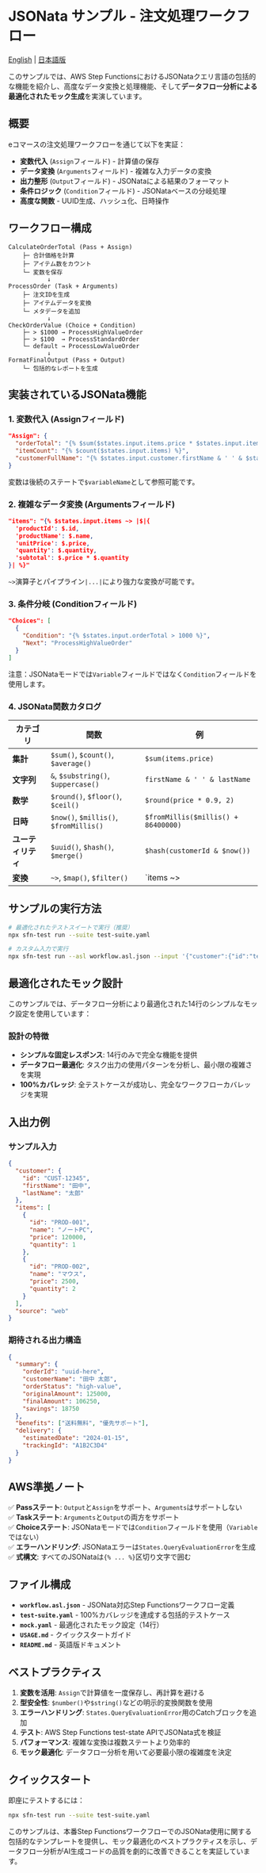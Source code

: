 # JSONata サンプル - 注文処理ワークフロー

[English](README.md) | [日本語版](#jsonata-サンプル---注文処理ワークフロー)

このサンプルでは、AWS Step FunctionsにおけるJSONataクエリ言語の包括的な機能を紹介し、高度なデータ変換と処理機能、そして**データフロー分析による最適化されたモック生成**を実演しています。

## 概要

eコマースの注文処理ワークフローを通じて以下を実証：
- **変数代入** (`Assign`フィールド) - 計算値の保存
- **データ変換** (`Arguments`フィールド) - 複雑な入力データの変換  
- **出力整形** (`Output`フィールド) - JSONataによる結果のフォーマット
- **条件ロジック** (`Condition`フィールド) - JSONataベースの分岐処理
- **高度な関数** - UUID生成、ハッシュ化、日時操作

## ワークフロー構成

```
CalculateOrderTotal (Pass + Assign)
    ├─ 合計価格を計算
    ├─ アイテム数をカウント
    └─ 変数を保存
           ↓
ProcessOrder (Task + Arguments)
    ├─ 注文IDを生成
    ├─ アイテムデータを変換
    └─ メタデータを追加
           ↓
CheckOrderValue (Choice + Condition)
    ├─ > $1000 → ProcessHighValueOrder
    ├─ > $100  → ProcessStandardOrder
    └─ default → ProcessLowValueOrder
           ↓
FormatFinalOutput (Pass + Output)
    └─ 包括的なレポートを生成
```

## 実装されているJSONata機能

### 1. 変数代入 (Assignフィールド)
```json
"Assign": {
  "orderTotal": "{% $sum($states.input.items.price * $states.input.items.quantity) %}",
  "itemCount": "{% $count($states.input.items) %}",
  "customerFullName": "{% $states.input.customer.firstName & ' ' & $states.input.customer.lastName %}"
}
```
変数は後続のステートで`$variableName`として参照可能です。

### 2. 複雑なデータ変換 (Argumentsフィールド)
```json
"items": "{% $states.input.items ~> |$|{
  'productId': $.id,
  'productName': $.name,
  'unitPrice': $.price,
  'quantity': $.quantity,
  'subtotal': $.price * $.quantity
}| %}"
```
`~>`演算子とパイプライン`|...|`により強力な変換が可能です。

### 3. 条件分岐 (Conditionフィールド)
```json
"Choices": [
  {
    "Condition": "{% $states.input.orderTotal > 1000 %}",
    "Next": "ProcessHighValueOrder"
  }
]
```
注意：JSONataモードでは`Variable`フィールドではなく`Condition`フィールドを使用します。

### 4. JSONata関数カタログ

| カテゴリ | 関数 | 例 |
|----------|------|-------|
| **集計** | `$sum()`, `$count()`, `$average()` | `$sum(items.price)` |
| **文字列** | `&`, `$substring()`, `$uppercase()` | `firstName & ' ' & lastName` |
| **数学** | `$round()`, `$floor()`, `$ceil()` | `$round(price * 0.9, 2)` |
| **日時** | `$now()`, `$millis()`, `$fromMillis()` | `$fromMillis($millis() + 86400000)` |
| **ユーティリティ** | `$uuid()`, `$hash()`, `$merge()` | `$hash(customerId & $now())` |
| **変換** | `~>`, `$map()`, `$filter()` | `items ~> |$|{...}|` |

## サンプルの実行方法

```bash
# 最適化されたテストスイートで実行（推奨）
npx sfn-test run --suite test-suite.yaml

# カスタム入力で実行
npx sfn-test run --asl workflow.asl.json --input '{"customer":{"id":"test","firstName":"田中","lastName":"太郎"},"items":[{"id":"1","name":"ノートPC","price":120000,"quantity":1}],"source":"web"}'
```

## 最適化されたモック設計

このサンプルでは、データフロー分析により最適化された14行のシンプルなモック設定を使用しています：

### 設計の特徴

- **シンプルな固定レスポンス**: 14行のみで完全な機能を提供
- **データフロー最適化**: タスク出力の使用パターンを分析し、最小限の複雑さを実現
- **100%カバレッジ**: 全テストケースが成功し、完全なワークフローカバレッジを実現

## 入出力例

### サンプル入力
```json
{
  "customer": {
    "id": "CUST-12345",
    "firstName": "田中",
    "lastName": "太郎"
  },
  "items": [
    {
      "id": "PROD-001",
      "name": "ノートPC",
      "price": 120000,
      "quantity": 1
    },
    {
      "id": "PROD-002",
      "name": "マウス",
      "price": 2500,
      "quantity": 2
    }
  ],
  "source": "web"
}
```

### 期待される出力構造
```json
{
  "summary": {
    "orderId": "uuid-here",
    "customerName": "田中 太郎",
    "orderStatus": "high-value",
    "originalAmount": 125000,
    "finalAmount": 106250,
    "savings": 18750
  },
  "benefits": ["送料無料", "優先サポート"],
  "delivery": {
    "estimatedDate": "2024-01-15",
    "trackingId": "A1B2C3D4"
  }
}
```

## AWS準拠ノート

✅ **Passステート**: `Output`と`Assign`をサポート、`Arguments`はサポートしない  
✅ **Taskステート**: `Arguments`と`Output`の両方をサポート  
✅ **Choiceステート**: JSONataモードでは`Condition`フィールドを使用（`Variable`ではない）  
✅ **エラーハンドリング**: JSONataエラーは`States.QueryEvaluationError`を生成  
✅ **式構文**: すべてのJSONataは`{% ... %}`区切り文字で囲む

## ファイル構成

- **`workflow.asl.json`** - JSONata対応Step Functionsワークフロー定義
- **`test-suite.yaml`** - 100%カバレッジを達成する包括的テストケース
- **`mock.yaml`** - 最適化されたモック設定（14行）
- **`USAGE.md`** - クイックスタートガイド
- **`README.md`** - 英語版ドキュメント

## ベストプラクティス

1. **変数を活用**: `Assign`で計算値を一度保存し、再計算を避ける
2. **型安全性**: `$number()`や`$string()`などの明示的変換関数を使用
3. **エラーハンドリング**: `States.QueryEvaluationError`用のCatchブロックを追加
4. **テスト**: AWS Step Functions test-state APIでJSONata式を検証
5. **パフォーマンス**: 複雑な変換は複数ステートより効率的
6. **モック最適化**: データフロー分析を用いて必要最小限の複雑度を決定

## クイックスタート

即座にテストするには：
```bash
npx sfn-test run --suite test-suite.yaml
```

このサンプルは、本番Step FunctionsワークフローでのJSONata使用に関する包括的なテンプレートを提供し、モック最適化のベストプラクティスを示し、データフロー分析がAI生成コードの品質を劇的に改善できることを実証しています。